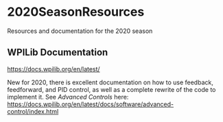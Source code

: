 # 2020SeasonResources
Resources and documentation for the 2020 season

## WPILib Documentation

https://docs.wpilib.org/en/latest/

New for 2020, there is excellent documentation on how to use feedback, feedforward, and PID control, as well as a complete rewrite of the code to implement it. See *Advanced Controls* here: https://docs.wpilib.org/en/latest/docs/software/advanced-control/index.html

